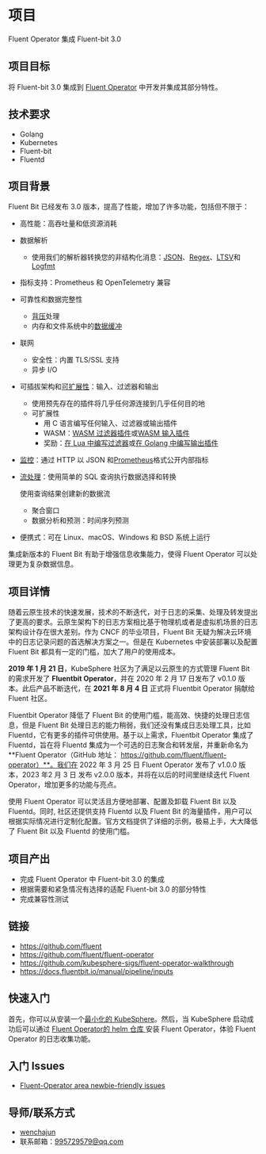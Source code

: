 # 项目

Fluent Operator  集成 Fluent-bit 3.0

## 项目目标

将 Fluent-bit 3.0 集成到 [Fluent Operator](https://github.com/fluent/fluent-operator) 中开发并集成其部分特性。

## 技术要求

- Golang
- Kubernetes
- Fluent-bit
- Fluentd

## 项目背景

Fluent Bit 已经发布 3.0 版本，提高了性能，增加了许多功能，包括但不限于：

- 高性能：高吞吐量和低资源消耗

- 数据解析

  - 使用我们的解析器转换您的非结构化消息：[JSON](https://docs.fluentbit.io/manual/pipeline/parsers/json)、[Regex](https://docs.fluentbit.io/manual/pipeline/parsers/regular-expression)、[LTSV](https://docs.fluentbit.io/manual/pipeline/parsers/ltsv)和[Logfmt](https://docs.fluentbit.io/manual/pipeline/parsers/logfmt)

- 指标支持：Prometheus 和 OpenTelemetry 兼容

- 可靠性和数据完整性

  - [背压](https://docs.fluentbit.io/manual/administration/backpressure)处理
  - 内存和文件系统中的[数据缓冲](https://docs.fluentbit.io/manual/administration/buffering-and-storage)

- 联网

  - 安全性：内置 TLS/SSL 支持
  - 异步 I/O

- 可插拔架构和[可扩展性](https://docs.fluentbit.io/manual/development/library_api)：输入、过滤器和输出

  - 使用预先存在的插件将几乎任何源连接到几乎任何目的地
  - 可扩展性
    - 用 C 语言编写任何输入、过滤器或输出插件
    - WASM：[WASM 过滤器插件](https://docs.fluentbit.io/manual/development/wasm-filter-plugins)或[WASM 输入插件](https://docs.fluentbit.io/manual/development/wasm-input-plugins)
    - 奖励：[在 Lua 中编写过滤器](https://docs.fluentbit.io/manual/pipeline/filters/lua)或[在 Golang 中编写输出插件](https://docs.fluentbit.io/manual/development/golang-output-plugins)

- [监控](https://docs.fluentbit.io/manual/administration/monitoring)：通过 HTTP 以 JSON 和[Prometheus](https://prometheus.io/)格式公开内部指标

- [流处理](https://docs.fluentbit.io/manual/stream-processing/introduction)：使用简单的 SQL 查询执行数据选择和转换

  使用查询结果创建新的数据流

  - 聚合窗口
  - 数据分析和预测：时间序列预测

- 便携式：可在 Linux、macOS、Windows 和 BSD 系统上运行

集成新版本的 Fluent Bit 有助于增强信息收集能力，使得 Fluent Operator 可以处理更为复杂数据信息。

## 项目详情

随着云原生技术的快速发展，技术的不断迭代，对于日志的采集、处理及转发提出了更高的要求。云原生架构下的日志方案相比基于物理机或者是虚拟机场景的日志架构设计存在很大差别。作为 CNCF 的毕业项目，Fluent Bit 无疑为解决云环境中的日志记录问题的首选解决方案之一。但是在 Kubernetes 中安装部署以及配置 Fluent Bit 都具有一定的门槛，加大了用户的使用成本。

**2019 年 1 月 21 日**，KubeSphere 社区为了满足以云原生的方式管理 Fluent Bit 的需求开发了 **Fluentbit Operator**，并在 2020 年 2 月 17 日发布了 v0.1.0 版本。此后产品不断迭代，在 **2021 年 8 月 4 日** 正式将 Fluentbit Operator 捐献给 Fluent 社区。

Fluentbit Operator 降低了 Fluent Bit 的使用门槛，能高效、快捷的处理日志信息，但是 Fluent Bit 处理日志的能力稍弱，我们还没有集成日志处理工具，比如 Fluentd，它有更多的插件可供使用。基于以上需求，Fluentbit Operator 集成了 Fluentd，旨在将 Fluentd 集成为一个可选的日志聚合和转发层，并重新命名为 **Fluent Operator（GitHub 地址： https://github.com/fluent/fluent-operator）**。我们在 2022 年 3 月 25 日 Fluent Operator 发布了 v1.0.0 版本，2023 年2 月 3 日 发布 v2.0.0 版本，并将在以后的时间里继续迭代 Fluent Operator，增加更多的功能与亮点。

使用 Fluent Operator 可以灵活且方便地部署、配置及卸载 Fluent Bit 以及 Fluentd。同时, 社区还提供支持 Fluentd 以及 Fluent Bit 的海量插件，用户可以根据实际情况进行定制化配置。官方文档提供了详细的示例，极易上手，大大降低了 Fluent Bit 以及 Fluentd 的使用门槛。

## 项目产出

- 完成 Fluent Operator 中 Fluent-bit 3.0 的集成 
- 根据需要和紧急情况有选择的适配 Fluent-bit 3.0 的部分特性
- 完成兼容性测试

## 链接

- https://github.com/fluent
- https://github.com/fluent/fluent-operator
- https://github.com/kubesphere-sigs/fluent-operator-walkthrough
- https://docs.fluentbit.io/manual/pipeline/inputs

## 快速入门

首先，你可以从安装一个[最小化的 KubeSphere](https://kubesphere.io/docs/quick-start/minimal-kubesphere-on-k8s/)。然后，当 KubeSphere 启动成功后可以通过 [Fluent Operator的 helm 仓库 ](https://github.com/fluent/fluent-operator/tree/master/charts) 安装 Fluent Operator，体验  Fluent Operator 的日志收集功能。

## 入门 Issues

- [Fluent-Operator area newbie-friendly issues](https://github.com/fluent/fluent-operator/issues?q=is%3Aopen+is%3Aissue+label%3A%22good+first+issue%22)

## 导师/联系方式

- [wenchajun](https://github.com/wenchajun)
- 联系邮箱：995729579@qq.com

  